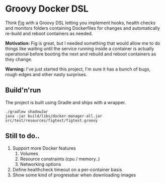 Groovy Docker DSL
=================

Think [Fig](http://www.fig.sh/) with a Groovy DSL letting you implement hooks, health checks and monitors
folders containing Dockerfiles for changes and automatically re-build and reboot containers as needed.

**Motivation:** Fig is great, but I needed something that would allow me to do things like waiting until the
service running inside a container is actually operational before booting the next and rebuild and reboot containers
as they change.

**Warning:** I've just started this project, I'm sure it has a bunch of bugs, rough edges and other nasty surprises.


Build'n'run
-----------
The project is built using Gradle and ships with a wrapper.

    ./gradlew shadowJar
    java -jar build/libs/docker-manager-all.jar src/test/resources/figtest/figtest.groovy


Still to do..
-------------
1. Support more Docker features
    1. Volumes
    2. Resource constraints (cpu / memory..)
    3. Networking options
2. Define healthcheck timeout on a per-container basis
3. Show some kind of progressbar when downloading images